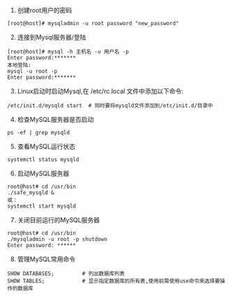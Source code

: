 1. 创建root用户的密码
```
[root@host]# mysqladmin -u root password "new_password"
``` 
2. 连接到Mysql服务器/登陆
```
[root@host]# mysql -h 主机名 -u 用户名 -p
Enter password:*******
本地登陆:
mysql -u root -p
Enter password:*******
```
3. Linux启动时启动Mysql,在 /etc/rc.local 文件中添加以下命令:
```
/etc/init.d/mysqld start  # 同时要将mysqld文件添加到/etc/init.d/目录中
```
4. 检查MySQL服务器是否启动
```
ps -ef | grep mysqld
```
5. 查看MySQL运行状态
```
systemctl status mysqld
```
6. 启动MySQL服务器
```
root@host# cd /usr/bin
./safe_mysqld &
或：
systemctl start mysqld
```
7. 关闭目前运行的MySQL服务器
```
root@host# cd /usr/bin
./mysqladmin -u root -p shutdown
Enter password: ******
```
8. 管理MySQL常用命令
```
SHOW DATABASES;			# 列出数据库列表
SHOW TABLES;			# 显示指定数据库的所有表,使用前需使用use命令来选择要操作的数据库


```
